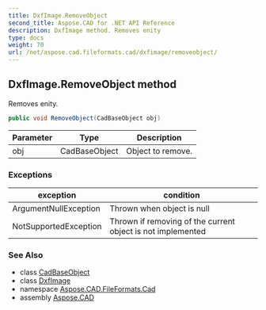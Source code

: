 ```yaml
---
title: DxfImage.RemoveObject
second_title: Aspose.CAD for .NET API Reference
description: DxfImage method. Removes enity
type: docs
weight: 70
url: /net/aspose.cad.fileformats.cad/dxfimage/removeobject/
---
```

## DxfImage.RemoveObject method

Removes enity.

```csharp
public void RemoveObject(CadBaseObject obj)
```

| Parameter | Type | Description |
| --- | --- | --- |
| obj | CadBaseObject | Object to remove. |

### Exceptions

| exception | condition |
| --- | --- |
| ArgumentNullException | Thrown when object is null |
| NotSupportedException | Thrown if removing of the current object is not implemented |

### See Also

* class [CadBaseObject](../../../aspose.cad.fileformats.cad.cadobjects/cadbaseobject/)
* class [DxfImage](../)
* namespace [Aspose.CAD.FileFormats.Cad](../../dxfimage/)
* assembly [Aspose.CAD](../../../)


